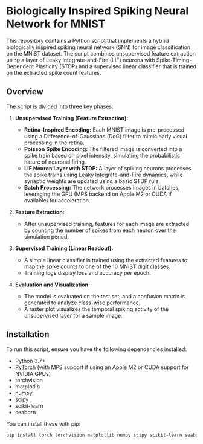 # Biologically Inspired Spiking Neural Network for MNIST

This repository contains a Python script that implements a hybrid biologically inspired spiking neural network (SNN) for image classification on the MNIST dataset. The script combines unsupervised feature extraction using a layer of Leaky Integrate-and-Fire (LIF) neurons with Spike-Timing-Dependent Plasticity (STDP) and a supervised linear classifier that is trained on the extracted spike count features.

## Overview

The script is divided into three key phases:

1. **Unsupervised Training (Feature Extraction):**
   - **Retina-Inspired Encoding:** Each MNIST image is pre-processed using a Difference-of-Gaussians (DoG) filter to mimic early visual processing in the retina.
   - **Poisson Spike Encoding:** The filtered image is converted into a spike train based on pixel intensity, simulating the probabilistic nature of neuronal firing.
   - **LIF Neuron Layer with STDP:** A layer of spiking neurons processes the spike trains using Leaky Integrate-and-Fire dynamics, while synaptic weights are updated using a basic STDP rule.
   - **Batch Processing:** The network processes images in batches, leveraging the GPU (MPS backend on Apple M2 or CUDA if available) for acceleration.

2. **Feature Extraction:**
   - After unsupervised training, features for each image are extracted by counting the number of spikes from each neuron over the simulation period.

3. **Supervised Training (Linear Readout):**
   - A simple linear classifier is trained using the extracted features to map the spike counts to one of the 10 MNIST digit classes.
   - Training logs display loss and accuracy per epoch.

4. **Evaluation and Visualization:**
   - The model is evaluated on the test set, and a confusion matrix is generated to analyze class-wise performance.
   - A raster plot visualizes the temporal spiking activity of the unsupervised layer for a sample image.

## Installation

To run this script, ensure you have the following dependencies installed:

- Python 3.7+
- [PyTorch](https://pytorch.org/) (with MPS support if using an Apple M2 or CUDA support for NVIDIA GPUs)
- torchvision
- matplotlib
- numpy
- scipy
- scikit-learn
- seaborn

You can install these with pip:

```bash
pip install torch torchvision matplotlib numpy scipy scikit-learn seaborn
